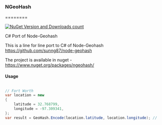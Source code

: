 ### NGeoHash
========

[![NuGet Version and Downloads count](https://buildstats.info/nuget/ngeohash)](https://www.nuget.org/packages/ngeohash)

C# Port of Node-Geohash 

This is a line for line port to C# of Node-Geohash https://github.com/sunng87/node-geohash

The project is available in nuget - https://www.nuget.org/packages/ngeohash/

#### Usage
```csharp

// Fort Worth
var location = new
{
	latitude = 32.768799,
	longitude = -97.309341,
};
var result = GeoHash.Encode(location.latitude, location.longitude); //

```
